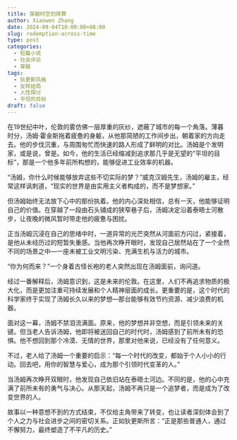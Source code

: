 ```yaml
---
title: 穿越时空的赎罪
author: Xiaowen Zhang
date: 2024-09-04T10:00:00+08:00
slug: redemption-across-time
type: post
categories:
  - 短篇小说
  - 社会评论
  - 穿越
tags:
  - 狄更斯风格
  - 反转结局
  - 人性探讨
  - 平坦的目标
draft: false
---
```


在19世纪中叶，伦敦的雾仿佛一层厚重的灰纱，遮蔽了城市的每一个角落。薄暮时分，汤姆·霍金斯拖着疲惫的身躯，从他那简陋的工作间步出，朝着家的方向走去。他的步伐沉重，与周围匆忙而快速的路人形成了鲜明的对比。汤姆是个发明家，或是说，曾是。如今，他的生活已经缩减到追求那几乎是无望的“平坦的目标”，那是一个他多年前所构想的，能够促进工业效率的机器。

“汤姆，你什么时候能够放弃这些不切实际的梦？”威克汉姆先生，汤姆的雇主，经常这样讽刺道，“现实的世界是由实用主义者构成的，而不是梦想家。”

但汤姆始终无法放下心中的那份执着。他的内心深处相信，总有一天，他能够证明自己的价值。在穿越了一段由石头铺成的狭窄巷子后，汤姆决定沿着泰晤士河散步，让夜晚的微风暂时带走他的疲惫与困扰。

正当汤姆沉浸在自己的思绪中时，一道异常的光芒突然从河面前方闪过，紧接着，是他从未经历过的短暂失重感。当他再次睁开眼时，发现自己居然站在了一个全然不同的场景之中—一座未被工业文明污染、充满生机与活力的城市。

“你为何而来？”一个身着古怪长袍的老人突然出现在汤姆面前，询问道。

经过一番解释后，汤姆意识到，这是未来的伦敦。在这里，人们不再追求物质的极大化，而是更加注重可持续发展和个人精神层面的成长。更重要的是，这个时代的科学家终于实现了汤姆长久以来的梦想—那台能够有效节约资源、减少浪费的机器。

面对这一幕，汤姆不禁泪流满面。原来，他的梦想并非空想，而是引领未来的关键。但当老人告诉汤姆，他即将被送回自己的时代时，汤姆感到了前所未有的恐惧。他不想回到那个冷漠、无情的世界，那里对他来说，已经没有了任何意义。

不过，老人给了汤姆一个重要的启示：“每一个时代的改变，都始于个人小小的行动。回去吧，用你的智慧与爱心，成为那个引领时代变革的人。”

当汤姆再次睁开双眼时，他发现自己依旧站在泰晤士河边。不同的是，他的心中充满了前所未有的勇气与决心。从那天起，汤姆不再只是一个追梦者，而是成为了改变世界的人。

故事以一种意想不到的方式结束，不仅给主角带来了转变，也让读者深刻体会到了个人之力与社会进步之间的密切关系。正如狄更斯所言：“正是那些普通人，通过不懈努力，最终塑造了不平凡的历史。”